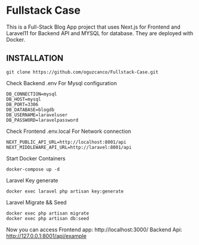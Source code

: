 # Fullstack Case

This is a Full-Stack Blog App project that uses Next.js for Frontend and Laravel11 for Backend API and MYSQL for database. They are deployed with Docker.


## INSTALLATION

`git clone https://github.com/oguzcanco/Fullstack-Case.git`

Check Backend .env For Mysql configuration
```
DB_CONNECTION=mysql
DB_HOST=mysql
DB_PORT=3306
DB_DATABASE=blogdb
DB_USERNAME=laraveluser
DB_PASSWORD=laravelpassword
```

Check Frontend .env.local For Network connection
```
NEXT_PUBLIC_API_URL=http://localhost:8001/api
NEXT_MIDDLEWARE_API_URL=http://laravel:8001/api
```

Start Docker Containers

`docker-compose up -d`


Laravel Key generate

`docker exec laravel php artisan key:generate`

Laravel Migrate && Seed
```
docker exec php artisan migrate
docker exec php artisan db:seed
```

Now you can access Frontend app: http://localhost:3000/
Backend Api: http://127.0.0.1:8001/api/example
